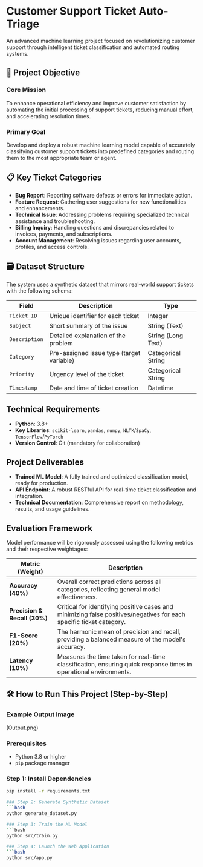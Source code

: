 # Customer Support Ticket Auto-Triage

An advanced machine learning project focused on revolutionizing customer support through intelligent ticket classification and automated routing systems.

## 🎯 Project Objective

### Core Mission
To enhance operational efficiency and improve customer satisfaction by automating the initial processing of support tickets, reducing manual effort, and accelerating resolution times.

### Primary Goal
Develop and deploy a robust machine learning model capable of accurately classifying customer support tickets into predefined categories and routing them to the most appropriate team or agent.

## 📋 Key Ticket Categories

- **Bug Report**: Reporting software defects or errors for immediate action.  
- **Feature Request**: Gathering user suggestions for new functionalities and enhancements.  
- **Technical Issue**: Addressing problems requiring specialized technical assistance and troubleshooting.  
- **Billing Inquiry**: Handling questions and discrepancies related to invoices, payments, and subscriptions.  
- **Account Management**: Resolving issues regarding user accounts, profiles, and access controls.

## 🗃️ Dataset Structure

The system uses a synthetic dataset that mirrors real-world support tickets with the following schema:

| Field        | Description                              | Type             |
|--------------|------------------------------------------|------------------|
| `Ticket_ID`  | Unique identifier for each ticket        | Integer          |
| `Subject`    | Short summary of the issue               | String (Text)    |
| `Description`| Detailed explanation of the problem      | String (Long Text)|
| `Category`   | Pre-assigned issue type (target variable)| Categorical String|
| `Priority`   | Urgency level of the ticket              | Categorical String|
| `Timestamp`  | Date and time of ticket creation         | Datetime         |

## Technical Requirements
- **Python**: 3.8+
- **Key Libraries**: `scikit-learn`, `pandas`, `numpy`, `NLTK`/`SpaCy`, `TensorFlow`/`PyTorch`
- **Version Control**: Git (mandatory for collaboration)

## Project Deliverables
- **Trained ML Model**: A fully trained and optimized classification model, ready for production.
- **API Endpoint**: A robust RESTful API for real-time ticket classification and integration.
- **Technical Documentation**: Comprehensive report on methodology, results, and usage guidelines.

## Evaluation Framework
Model performance will be rigorously assessed using the following metrics and their respective weightages:

| Metric (Weight)      | Description |
|----------------------|-------------|
| **Accuracy (40%)**   | Overall correct predictions across all categories, reflecting general model effectiveness. |
| **Precision & Recall (30%)** | Critical for identifying positive cases and minimizing false positives/negatives for each specific ticket category. |
| **F1-Score (20%)**   | The harmonic mean of precision and recall, providing a balanced measure of the model's accuracy. |
| **Latency (10%)**    | Measures the time taken for real-time classification, ensuring quick response times in operational environments. |

## 🛠️ How to Run This Project (Step-by-Step)

### Example Output Image
(Output.png)

### Prerequisites
- Python 3.8 or higher
- `pip` package manager

### Step 1: Install Dependencies
```bash
pip install -r requirements.txt

### Step 2: Generate Synthetic Dataset
```bash
python generate_dataset.py

### Step 3: Train the ML Model
```bash
python src/train.py

### Step 4: Launch the Web Application
```bash
python src/app.py
